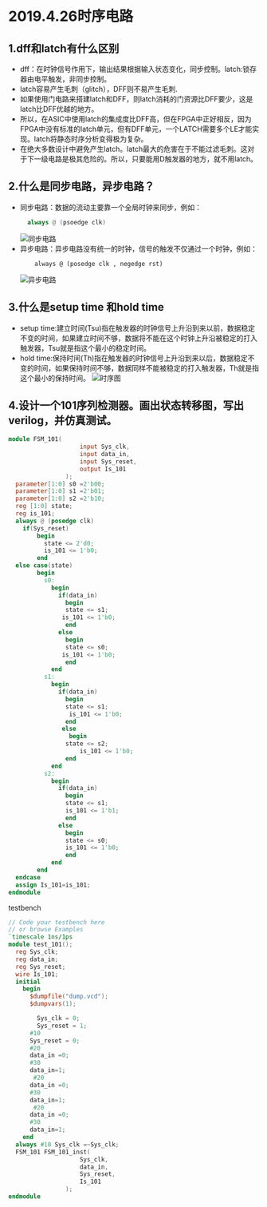 2019.4.26时序电路
====
1.dff和latch有什么区别
-----
* dff：在时钟信号作用下，输出结果根据输入状态变化，同步控制。latch:锁存器由电平触发，非同步控制。
* latch容易产生毛刺（glitch），DFF则不易产生毛刺.
* 如果使用门电路来搭建latch和DFF，则latch消耗的门资源比DFF要少，这是latch比DFF优越的地方。
* 所以，在ASIC中使用latch的集成度比DFF高，但在FPGA中正好相反，因为FPGA中没有标准的latch单元，但有DFF单元，一个LATCH需要多个LE才能实现。latch将静态时序分析变得极为复杂。    
* 在绝大多数设计中避免产生latch。latch最大的危害在于不能过滤毛刺。这对于下一级电路是极其危险的。所以，只要能用D触发器的地方，就不用latch。
  
2.什么是同步电路，异步电路？
--------
  * 同步电路：数据的流动主要靠一个全局时钟来同步，例如：
    ```verilog
      always @ (psoedge clk)
    ```
    ![同步电路]()
  * 异步电路：异步电路没有统一的时钟，信号的触发不仅通过一个时钟，例如：
    ```verliog
        always @ (posedge clk , negedge rst)
    ```
    ![异步电路]()
    
 3.什么是setup time 和hold time
----
* setup time:建立时间(Tsu)指在触发器的时钟信号上升沿到来以前，数据稳定不变的时间，如果建立时间不够，数据将不能在这个时钟上升沿被稳定的打入触发器，Tsu就是指这个最小的稳定时间。
* hold time:保持时间(Th)指在触发器的时钟信号上升沿到来以后，数据稳定不变的时间，如果保持时间不够，数据同样不能被稳定的打入触发器，Th就是指这个最小的保持时间。
![时序图]()

4.设计一个101序列检测器。画出状态转移图，写出verilog，并仿真测试。
----
```verilog
module FSM_101(
					input Sys_clk,
					input data_in,
  					input Sys_reset,
  					output Is_101
				);
  parameter[1:0] s0 =2'b00;
  parameter[1:0] s1 =2'b01; 
  parameter[1:0] s2 =2'b10; 
  reg [1:0] state;
  reg is_101;
  always @ (posedge clk)
    if(Sys_reset)
      	begin
          state <= 2'd0;
          is_101 <= 1'b0;
        end
  else case(state)
    	begin
          s0:
          	begin
              if(data_in)
                begin
                state <= s1;
               is_101 <= 1'b0;
                end
              else
                begin
                state <= s0;
               is_101 <= 1'b0;
                end
            end
          s1:
          	begin
              if(data_in)
                begin
                state <= s1;
              	 is_101 <= 1'b0;
                end
               else
                 begin
                state <= s2;
                    is_101 <= 1'b0;
                end
            end
          s2:
          	begin
              if(data_in)
                begin
                state <= s1;
              	is_101 <= 1'b1;
                end
              else
                begin
                state <= s0;
                is_101 <= 1'b0;
                end
            end
        end
  endcase
  assign Is_101=is_101;
endmodule
```
testbench
```verilog
// Code your testbench here
// or browse Examples
`timescale 1ns/1ps
module test_101();
  reg Sys_clk;
  reg data_in;
  reg Sys_reset;
  wire Is_101;
  initial
    begin
      $dumpfile("dump.vcd");
      $dumpvars(1);

  		Sys_clk = 0;
      	Sys_reset = 1;
      #10
      Sys_reset = 0;
      #20
      data_in =0;
      #30
      data_in=1;
       #20
      data_in =0;
      #30
      data_in=1;
       #20
      data_in =0;
      #30
      data_in=1;
    end
  always #10 Sys_clk =~Sys_clk;
  FSM_101 FSM_101_inst(
					Sys_clk,
					data_in,
  					Sys_reset,
  					Is_101
				);
endmodule
```
